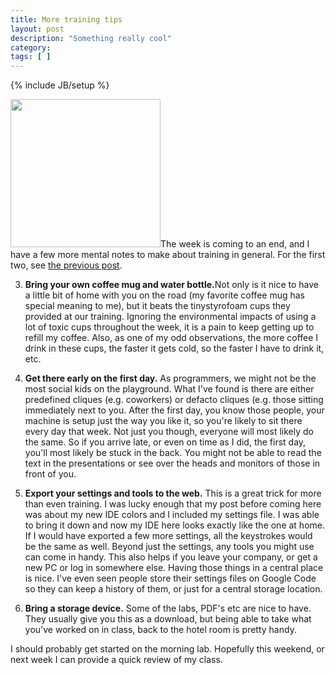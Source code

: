 ```yaml
---
title: More training tips
layout: post
description: "Something really cool"
category:
tags: [ ] 
---
```

{% include JB/setup %}



<a href="http://www.flickr.com/photos/emdot/2295403284/"><img class="alignright" title="tools of the trade" src="http://farm4.static.flickr.com/3190/2295403284_14d5606b4b_m.jpg" alt="" width="240" height="237" /></a>The week is coming to an end, and I have a few more mental notes to make about training in general. For the first two, see <a href="/2009/04/29/travel-training-and-tempers/">the previous post</a>.

3. <strong>Bring your own coffee mug and water bottle.</strong>Not only is it nice to have a little bit of home with you on the road (my favorite coffee mug has special meaning to me), but it beats the tinystyrofoam cups they provided at our training. Ignoring the environmental impacts of using a lot of toxic cups throughout the week, it is a pain to keep getting up to refill my coffee. Also, as one of my odd observations, the more coffee I drink in these cups, the faster it gets cold, so the faster I have to drink it, etc. 

4. <strong>Get there early on the first day.</strong> As programmers, we might not be the most social kids on the playground. What I've found is there are either predefined cliques (e.g. coworkers) or defacto cliques (e.g. those sitting immediately next to you. After the first day, you know those people, your machine is setup just the way you like it, so you're likely to sit there every day that week. Not just you though, everyone will most likely do the same. So if you arrive late, or even on time as I did, the first day, you'll most likely be stuck in the back. You might not be able to read  the text in the presentations or see over the heads and monitors of those in front of you.

5. <strong>Export your settings and tools to the web.</strong> This is a great trick for more than even training. I was lucky enough that my post before coming here was about my new IDE colors and I included my settings file. I was able to bring it down and now my IDE here looks exactly like the one at home. If I would have exported a few more settings, all the keystrokes would be the same as well. Beyond just the settings, any tools you might use can come in handy. This also helps if you leave your company, or get a new PC or log in somewhere else. Having those things in a central place is nice. I've even seen people store their settings files on Google Code so they can keep a history of them, or just for a central storage location.

6. <strong>Bring a storage device.</strong> Some of the labs, PDF's etc are nice to have. They usually give you this as a download, but being able to take what you've worked on in class, back  to the hotel room is pretty handy. 

I should probably get started on the morning lab. Hopefully this weekend, or next week I can provide a quick review of my class.
